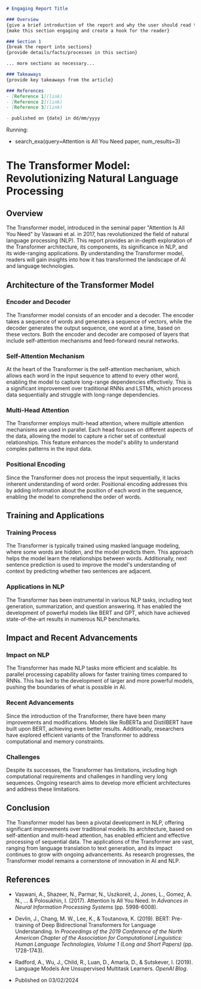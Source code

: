 ```markdown
# Engaging Report Title

### Overview
{give a brief introduction of the report and why the user should read this report}
{make this section engaging and create a hook for the reader}

### Section 1
{break the report into sections}
{provide details/facts/processes in this section}

... more sections as necessary...

### Takeaways
{provide key takeaways from the article}

### References
- [Reference 1](link)
- [Reference 2](link)
- [Reference 3](link)

- published on {date} in dd/mm/yyyy
```


Running:
 - search_exa(query=Attention is All You Need paper, num_results=3)

# The Transformer Model: Revolutionizing Natural Language Processing

## Overview
The Transformer model, introduced in the seminal paper "Attention Is All You Need" by Vaswani et al. in 2017, has revolutionized the field of natural language processing (NLP). This report provides an in-depth exploration of the Transformer architecture, its components, its significance in NLP, and its wide-ranging applications. By understanding the Transformer model, readers will gain insights into how it has transformed the landscape of AI and language technologies.

## Architecture of the Transformer Model

### Encoder and Decoder
The Transformer model consists of an encoder and a decoder. The encoder takes a sequence of words and generates a sequence of vectors, while the decoder generates the output sequence, one word at a time, based on these vectors. Both the encoder and decoder are composed of layers that include self-attention mechanisms and feed-forward neural networks.

### Self-Attention Mechanism
At the heart of the Transformer is the self-attention mechanism, which allows each word in the input sequence to attend to every other word, enabling the model to capture long-range dependencies effectively. This is a significant improvement over traditional RNNs and LSTMs, which process data sequentially and struggle with long-range dependencies.

### Multi-Head Attention
The Transformer employs multi-head attention, where multiple attention mechanisms are used in parallel. Each head focuses on different aspects of the data, allowing the model to capture a richer set of contextual relationships. This feature enhances the model's ability to understand complex patterns in the input data.

### Positional Encoding
Since the Transformer does not process the input sequentially, it lacks inherent understanding of word order. Positional encoding addresses this by adding information about the position of each word in the sequence, enabling the model to comprehend the order of words.

## Training and Applications

### Training Process
The Transformer is typically trained using masked language modeling, where some words are hidden, and the model predicts them. This approach helps the model learn the relationships between words. Additionally, next sentence prediction is used to improve the model's understanding of context by predicting whether two sentences are adjacent.

### Applications in NLP
The Transformer has been instrumental in various NLP tasks, including text generation, summarization, and question answering. It has enabled the development of powerful models like BERT and GPT, which have achieved state-of-the-art results in numerous NLP benchmarks.

## Impact and Recent Advancements

### Impact on NLP
The Transformer has made NLP tasks more efficient and scalable. Its parallel processing capability allows for faster training times compared to RNNs. This has led to the development of larger and more powerful models, pushing the boundaries of what is possible in AI.

### Recent Advancements
Since the introduction of the Transformer, there have been many improvements and modifications. Models like RoBERTa and DistilBERT have built upon BERT, achieving even better results. Additionally, researchers have explored efficient variants of the Transformer to address computational and memory constraints.

### Challenges
Despite its successes, the Transformer has limitations, including high computational requirements and challenges in handling very long sequences. Ongoing research aims to develop more efficient architectures and address these limitations.

## Conclusion

The Transformer model has been a pivotal development in NLP, offering significant improvements over traditional models. Its architecture, based on self-attention and multi-head attention, has enabled efficient and effective processing of sequential data. The applications of the Transformer are vast, ranging from language translation to text generation, and its impact continues to grow with ongoing advancements. As research progresses, the Transformer model remains a cornerstone of innovation in AI and NLP.

## References
- Vaswani, A., Shazeer, N., Parmar, N., Uszkoreit, J., Jones, L., Gomez, A. N., ... & Polosukhin, I. (2017). Attention Is All You Need. In *Advances in Neural Information Processing Systems* (pp. 5998-6008).
- Devlin, J., Chang, M. W., Lee, K., & Toutanova, K. (2019). BERT: Pre-training of Deep Bidirectional Transformers for Language Understanding. In *Proceedings of the 2019 Conference of the North American Chapter of the Association for Computational Linguistics: Human Language Technologies, Volume 1 (Long and Short Papers)* (pp. 1728-1743).
- Radford, A., Wu, J., Child, R., Luan, D., Amarla, D., & Sutskever, I. (2019). Language Models Are Unsupervised Multitask Learners. *OpenAI Blog*.

- Published on 03/02/2024